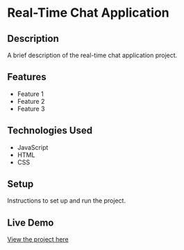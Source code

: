 # Real-Time Chat Application

## Description

A brief description of the real-time chat application project.

## Features

- Feature 1
- Feature 2
- Feature 3

## Technologies Used

- JavaScript
- HTML
- CSS

## Setup

Instructions to set up and run the project.

## Live Demo

[View the project here](https://deepakkumar55.github.io/200-JAVASCRIPT-PROJECT/53-53-real_time_chat_application/)
